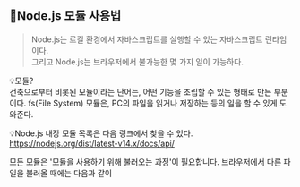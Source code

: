 ## 📌Node.js 모듈 사용법

>Node.js는 로컬 환경에서 자바스크립트를 실행할 수 있는 자바스크립트 런타임이다.   
그리고 Node.js는 브라우저에서 불가능한 몇 가지 일이 가능하다.   

💡모듈?   
건축으로부터 비롯된 모듈이라는 단어는, 어떤 기능을 조립할 수 있는 형태로 만든 부분이다. fs(File System) 모듈은, PC의 파일을 읽거나 저장하는 등의 일을 할 수 있게 도와준다.   

💡Node.js 내장 모듈 목록은 다음 링크에서 찾을 수 있다.   
https://nodejs.org/dist/latest-v14.x/docs/api/   

모든 모듈은 '모듈을 사용하기 위해 불러오는 과정'이 필요합니다. 브라우저에서 다른 파일을 불러올 때에는 다음과 같이 <script> 태그를 이용했다.   
```html
<script src="불러오고싶은_스크립트.js"></script>
```

Node.js 에서는 자바스크립트 코드 가장 상단에 require 구문을 이용하여 다른 파일을 불러온다.   
```javascript
const fs = require('fs'); // 파일 시스템 모듈을 불러옵니다
const dns = require('dns'); // DNS 모듈을 불러옵니다

// 이제 fs.readFile 메소드 등을 사용할 수 있습니다.
```
---
## 📌3rd-party 모듈을 사용하는 방법
서드 파티 모듈(3rd-party module)은 해당 프로그래밍 언어에서 공식적으로 제공하는 빌트인 모듈(built-in module)이 아닌 모든 외부 모듈을 일컫는다.   
예를 들어, Node.js에서 underscore는 Node.js 공식 문서에 없는 모듈이기 때문에 서드 파티 모듈이다. underscore 와 같은 서드 파티 모듈을 다운로드하기 위해서는 npm을 사용해야 한다.   

터미널에서 다음과 같이 입력해 underscore 를 설치할 수 있다.
```
npm install underscore
```

이제 node_modules에 underscore가 설치되었다. 이제 Node.js 내장 모듈을 사용하듯 require 구문을 통해 underscore 를 사용할 수 있다.   
```javascript
const _ = require('underscore');
```

